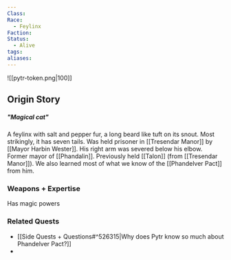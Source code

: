 ```yaml
---
Class: 
Race:
  - Feylinx
Faction: 
Status:
  - Alive
tags: 
aliases:
---
```

![[pytr-token.png|100]]
## Origin Story
##### "Magical cat"
A feylinx with salt and pepper fur, a long beard like tuft on its snout. Most strikingly, it has seven tails. Was held prisoner in [[Tresendar Manor]] by [[Mayor Harbin Wester]]. His right arm was severed below his elbow. Former mayor of [[Phandalin]]. Previously held [[Talon]] (from [[Tresendar Manor]]). We also learned most of what we know of the [[Phandelver Pact]] from him.

### Weapons + Expertise
Has magic powers

### Related Quests
- [[Side Quests + Questions#^526315|Why does Pytr know so much about Phandelver Pact?]]
- 